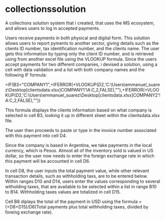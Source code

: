 # collectionssolution
A collections solution system that i created, that uses the MS ecosystem, and allows users to log in accepted payments.

Users receive payments in both physical and digital form.
This solution allows users to report pyments to another sector, giving details such as the clients ID number, tax identification number, and the clients name.
The user gets this information by typing only the client ID number, and is retrieved using from another excel file using the VLOOKUP formula.
Since the users accept payments for two different companies, i devised a solution, using a cell with data validation and a list with both company names and the following IF formula:

=IF(B3="COMPANY1",+IFERROR(+VLOOKUP($D$2,'C:\Users\emmanuel_suarez\Desktop\[clientsdata.xlsx]COMPANY1'!$A:$C,2,FALSE),""),+IFERROR(+VLOOKUP($D$2,'C:\Users\emmanuel_suarez\Desktop\[clientsdata.xlsx]COMPANY2'!$A:$C,2,FALSE),""))

This formula displays the clients information based on what company is selected in cell B3, looking it up in different sheet within the clientsdata.xlsx file.

The user then proceeds to paste or type in the invoice number associated with this payment into cell D4.

Since the company is based in Argentina, we take payments in the local currency, which is Pesos. Almost all of the inventory sold is valued in US dollar, so the user now needs to enter the foreign exchange rate in which this payment will be accounted in cell D6.

In cell D8, the user inputs the total payment value, while other relevant transaction details, such as withholding taxs, are to be entered below.
Within ranges D10 and D14, users enter the values corresponding to several witholding taxes, that are available to be selected within a list in range B10 to B14.
Withholding taxes values are totalized in cell D15.

Cell B8 diplays the total of the payment in USD using the formula =(+D8+D15)/D6(Total payments plus total withholding taxes, divided by foreing exchange rate). 
